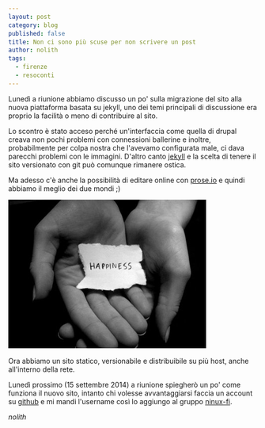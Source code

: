```yaml
---
layout: post
category: blog
published: false
title: Non ci sono più scuse per non scrivere un post
author: nolith
tags: 
  - firenze
  - resoconti
---
```


Lunedì a riunione abbiamo discusso un po' sulla migrazione del sito alla nuova piattaforma basata su jekyll, uno dei temi principali di discussione era proprio la facilità o meno di contribuire al sito.

Lo scontro è stato acceso perché un'interfaccia come quella di drupal creava non pochi problemi con connessioni ballerine e inoltre, probabilmente per colpa nostra che l'avevamo configurata male, ci dava parecchi problemi con le immagini.
D'altro canto [jekyll](http://jekyllrb.com) e la scelta di tenere il sito versionato con git può comunque rimanere ostica.

Ma adesso c'è anche la possibilità di editare online con [prose.io](http://prose.io) e quindi abbiamo il meglio dei due mondi ;)

![felicità](/_posts/happiness.jpg)

Ora abbiamo un sito statico, versionabile e distribuibile su più host, anche all'interno della rete.

Lunedì prossimo (15 settembre 2014) a riunione spiegherò un po' come funziona il nuovo sito, intanto chi volesse avvantaggiarsi faccia un account su [github](http://github.com) e mi mandi l'username così lo aggiungo al gruppo [ninux-fi](https://github.com/ninux-fi/). 

_nolith_
